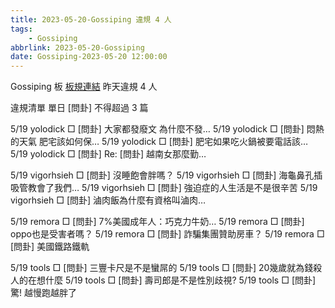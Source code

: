 ```yaml
---
title: 2023-05-20-Gossiping 違規 4 人
tags:
    - Gossiping
abbrlink: 2023-05-20-Gossiping
date: Gossiping-2023-05-20 12:00:00
---
```

Gossiping 板 [板規連結](https://www.ptt.cc/bbs/Gossiping/M.1637425085.A.07D.html)
昨天違規 4 人
<!-- more -->

違規清單
單日 [問卦] 不得超過 3 篇

5/19 yolodick □ [問卦] 大家都發廢文 為什麼不發…
5/19 yolodick □ [問卦] 悶熱的天氣 肥宅該如何保…
5/19 yolodick □ [問卦] 肥宅如果吃火鍋被要電話該…
5/19 yolodick □ [問卦] Re: [問卦] 越南女那麼勤…

5/19 vigorhsieh □ [問卦] 沒睡飽會胖嗎？
5/19 vigorhsieh □ [問卦] 海龜鼻孔插吸管教會了我們…
5/19 vigorhsieh □ [問卦] 強迫症的人生活是不是很辛苦
5/19 vigorhsieh □ [問卦] 滷肉飯為什麼有資格叫滷肉…

5/19 remora □ [問卦] 7%美國成年人：巧克力牛奶…
5/19 remora □ [問卦] oppo也是受害者嗎？
5/19 remora □ [問卦] 詐騙集團贊助房車？
5/19 remora □ [問卦] 美國鐵路鐵軌

5/19 tools □ [問卦] 三豐卡尺是不是蠻屌的
5/19 tools □ [問卦] 20幾歲就為錢殺人的在想什麼
5/19 tools □ [問卦] 壽司郎是不是性別歧視?
5/19 tools □ [問卦] 驚! 越慢跑越胖了